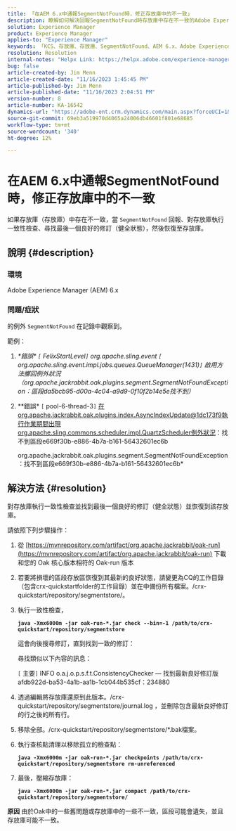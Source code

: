 ```yaml
---
title: 「在AEM 6.x中通報SegmentNotFound時，修正存放庫中的不一致」
description: 瞭解如何解決回報SegmentNotFound時存放庫中存在不一致的Adobe Experience Manager 6.x問題。
solution: Experience Manager
product: Experience Manager
applies-to: "Experience Manager"
keywords: 「KCS、存放庫、存放庫、SegmentNotFound、AEM 6.x、Adobe Experience Manager 6.x、疑難排解」
resolution: Resolution
internal-notes: "Helpx Link: https://helpx.adobe.com/experience-manager/kb/fix-inconsistencies-in-the-repository-when-segmentnotfound-issue.html"
bug: false
article-created-by: Jim Menn
article-created-date: "11/16/2023 1:45:45 PM"
article-published-by: Jim Menn
article-published-date: "11/16/2023 2:04:51 PM"
version-number: 8
article-number: KA-16542
dynamics-url: "https://adobe-ent.crm.dynamics.com/main.aspx?forceUCI=1&pagetype=entityrecord&etn=knowledgearticle&id=da78176d-8684-ee11-8179-6045bd006268"
source-git-commit: 69eb3a519970d4065a24006db46601f801e68685
workflow-type: tm+mt
source-wordcount: '340'
ht-degree: 12%

---
```


# 在AEM 6.x中通報SegmentNotFound時，修正存放庫中的不一致


如果存放庫（存放庫）中存在不一致，當 `SegmentNotFound` 回報、對存放庫執行一致性檢查、尋找最後一個良好的修訂（健全狀態），然後恢復至存放庫。

## 說明 {#description}


### <b>環境</b>

Adobe Experience Manager (AEM) 6.x



### <b>問題/症狀</b>

的例外 `SegmentNotFound` 在記錄中觀察到。

範例：

1. *\*錯誤\* `[` FelixStartLevel`]`  org.apache.sling.event `[` org.apache.sling.event.impl.jobs.queues.QueueManager(1431)`]`  啟用方法擲回例外狀況（org.apache.jackrabbit.oak.plugins.segment.SegmentNotFoundException：區段da5bcb95-d00a-4c04-a9d9-0f10f2b14e5e找不到）*
2. *\*錯誤\* `[` pool-6-thread-3`]`  在org.apache.jackrabbit.oak.plugins.index.AsyncIndexUpdate@1dc173f9執行作業期間出現org.apache.sling.commons.scheduler.impl.QuartzScheduler例外狀況：找不到區段e669f30b-e886-4b7a-b161-56432601ec6b

   org.apache.jackrabbit.oak.plugins.segment.SegmentNotFoundException：找不到區段e669f30b-e886-4b7a-b161-56432601ec6b*



## 解決方法 {#resolution}


對存放庫執行一致性檢查並找到最後一個良好的修訂（健全狀態）並恢復到該存放庫。

請依照下列步驟操作：

1. 從 [https://mvnrepository.com/artifact/org.apache.jackrabbit/oak-run](https://mvnrepository.com/artifact/org.apache.jackrabbit/oak-run) 下載和您的 Oak 核心版本相符的 Oak-run 版本
2. 若要將損壞的區段存放區恢復到其最新的良好狀態，請變更為CQ的工作目錄（包含crx-quickstartfolder的工作目錄）並在中備份所有檔案。/crx-quickstart/repository/segmentstore/。
3. 執行一致性檢查，

   <b>`java -Xmx6000m -jar oak-run-*.jar check --bin=-1 /path/to/crx-quickstart/repository/segmentstore`</b>



   這會向後搜尋修訂，直到找到一致的修訂：



   尋找類似以下內容的訊息：

   `[` 主要`]`  INFO o.a.j.o.p.s.f.t.ConsistencyChecker — 找到最新良好修訂版afdb922d-ba53-4a1b-aa1b-1cb044b535cf：234880


4. 透過編輯將存放庫還原到此版本。/crx-quickstart/repository/segmentstore/journal.log ，並刪除包含最新良好修訂的行之後的所有行。
5. 移除全部。/crx-quickstart/repository/segmentstore/\*.bak檔案。
6. 執行查核點清理以移除孤立的檢查點：

   <b>`java -Xmx6000m -jar oak-run-*.jar checkpoints /path/to/crx-quickstart/repository/segmentstore rm-unreferenced`</b>


7. 最後，壓縮存放庫：

   <b>`java -Xmx6000m -jar oak-run-*.jar compact /path/to/crx-quickstart/repository/segmentstore/`</b>



<b>原因</b>
由於Oak中的一些舊問題或存放庫中的一些不一致，區段可能會遺失，並且存放庫可能不一致。
